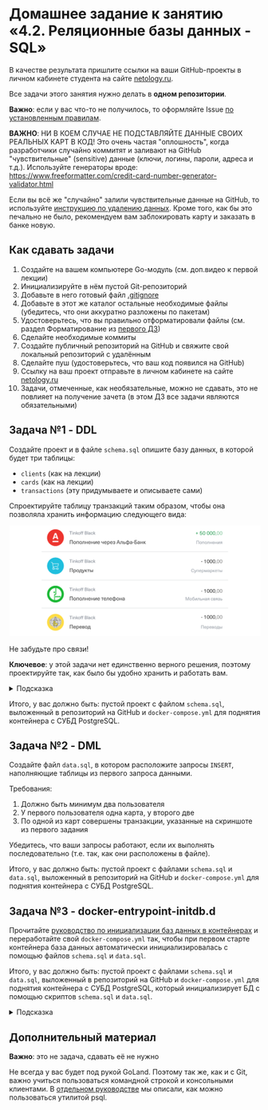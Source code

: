 # Домашнее задание к занятию «4.2. Реляционные базы данных - SQL»

В качестве результата пришлите ссылки на ваши GitHub-проекты в личном кабинете студента на сайте [netology.ru](https://netology.ru).

Все задачи этого занятия нужно делать в **одном репозитории**.

**Важно**: если у вас что-то не получилось, то оформляйте Issue [по установленным правилам](../report-requirements.md).

**ВАЖНО**: НИ В КОЕМ СЛУЧАЕ НЕ ПОДСТАВЛЯЙТЕ ДАННЫЕ СВОИХ РЕАЛЬНЫХ КАРТ В КОД! Это очень частая "оплошность", когда разработчики случайно коммитят и заливают на GitHub "чувствительные" (sensitive) данные (ключи, логины, пароли, адреса и т.д.). Используйте генераторы вроде: https://www.freeformatter.com/credit-card-number-generator-validator.html

Если вы всё же "случайно" залили чувствительные данные на GitHub, то используйте [инструкцию по удалению данных](https://help.github.com/en/github/authenticating-to-github/removing-sensitive-data-from-a-repository). Кроме того, как бы это печально не было, рекомендуем вам заблокировать карту и заказать в банке новую.

## Как сдавать задачи

1. Создайте на вашем компьютере Go-модуль (см. доп.видео к первой лекции)
1. Инициализируйте в нём пустой Git-репозиторий
1. Добавьте в него готовый файл [.gitignore](../.gitignore)
1. Добавьте в этот же каталог остальные необходимые файлы (убедитесь, что они аккуратно разложены по пакетам)
1. Удостоверьтесь, что вы правильно отформатировали файлы (см. раздел Форматирование из [первого ДЗ](../01_std))
1. Сделайте необходимые коммиты
1. Создайте публичный репозиторий на GitHub и свяжите свой локальный репозиторий с удалённым
1. Сделайте пуш (удостоверьтесь, что ваш код появился на GitHub)
1. Ссылку на ваш проект отправьте в личном кабинете на сайте [netology.ru](https://netology.ru)
1. Задачи, отмеченные, как необязательные, можно не сдавать, это не повлияет на получение зачета (в этом ДЗ все задачи являются обязательными)

## Задача №1 - DDL

Создайте проект и в файле `schema.sql` опишите базу данных, в которой будет три таблицы:
* `clients` (как на лекции)
* `cards` (как на лекции)
* `transactions` (эту придумываете и описываете сами)

Спроектируйте таблицу транзакций таким образом, чтобы она позволяла хранить информацию следующего вида:

![](pic/transactions.png)

Не забудьте про связи!

**Ключевое**: у этой задачи нет единственно верного решения, поэтому проектируйте так, как было бы удобно хранить и работать вам.

<details>
<summary>Подсказка</summary>

Возможно, стоит сделать не одну таблицу, а две. Например, вторая будет для иконок.
</details>

Итого, у вас должно быть: пустой проект с файлом `schema.sql`, выложенный в репозиторий на GitHub и `docker-compose.yml` для поднятия контейнера с СУБД PostgreSQL. 

## Задача №2 - DML

Создайте файл `data.sql`, в котором расположите запросы `INSERT`, наполняющие таблицы из первого запроса данными.

Требования:
1. Должно быть минимум два пользователя
1. У первого пользователя одна карта, у второго две
1. По одной из карт совершены транзакции, указанные на скриншоте из первого задания

Убедитесь, что ваши запросы работают, если их выполнять последовательно (т.е. так, как они расположены в файле).

Итого, у вас должно быть: пустой проект с файлами `schema.sql` и `data.sql`, выложенный в репозиторий на GitHub и `docker-compose.yml` для поднятия контейнера с СУБД PostgreSQL. 

## Задача №3 - docker-entrypoint-initdb.d

Прочитайте [руководство по инициализации баз данных в контейнерах](initdb.md) и переработайте свой `docker-compose.yml` так, чтобы при первом старте контейнера база данных автоматически инициализировалась с помощью файлов `schema.sql` и `data.sql`. 

Итого, у вас должно быть: пустой проект с файлами `schema.sql` и `data.sql`, выложенный в репозиторий на GitHub и `docker-compose.yml` для поднятия контейнера с СУБД PostgreSQL, который инициализирует БД с помощью скриптов `schema.sql` и `data.sql`. 

<details>
<summary>Подсказка</summary>

Возможно, вам придётся переименовать файлы *.sql, чтобы они выполнялись в правильном порядке.
</details>

## Дополнительный материал

**Важно**: это не задача, сдавать её не нужно

Не всегда у вас будет под рукой GoLand. Поэтому так же, как и с Git, важно учиться пользоваться командной строкой и консольными клиентами. В [отдельном руководстве](psql.md) мы описали, как можно пользоваться утилитой psql.
